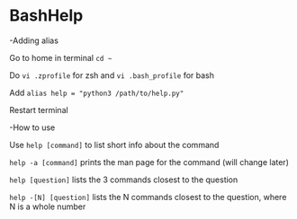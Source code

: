 # BashHelp


-Adding alias

Go to home in terminal ```cd ~```

Do ```vi .zprofile``` for zsh and ```vi .bash_profile``` for bash

Add ```alias help = "python3 /path/to/help.py"```

Restart terminal


-How to use

Use ```help [command]``` to list short info about the command

```help -a [command]``` prints the man page for the command (will change later)

```help [question]``` lists the 3 commands closest to the question

```help -[N] [question]``` lists the N commands closest to the question, where N is a whole number
